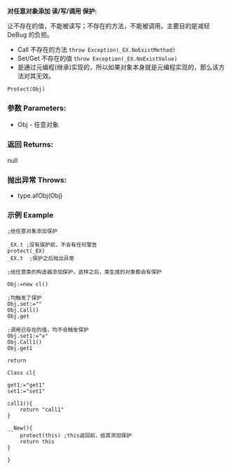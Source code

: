 **对任意对象添加 读/写/调用 保护:**

让不存在的值，不能被读写；不存在的方法，不能被调用。主要目的是减轻 DeBug 的负担。

- Call 不存在的方法 	`throw Exception(_EX.NoExistMethod)`
- Set/Get 不存在的值	`throw Exception(_EX.NoExistValue)`
- 是通过元编程(继承)实现的，所以如果对象本身就是元编程实现的，那么该方法对其无效。

```autohotkey
Protect(Obj)
```

### 参数 Parameters: 

- Obj - 任意对象

### 返回 Returns: 
null
### 抛出异常 Throws: 
- type.afObj(Obj)
### 示例 Example
```autohotkey
;给任意对象添加保护

_EX.t ;没有保护前，不会有任何警告
protect(_EX)
_EX.t  ;保护之后抛出异常

```

```autohotkey
;给任意类的构造器添加保护，这样之后，类生成的对象都会有保护

Obj:=new cl()

;均触发了保护
Obj.set:=""
Obj.Call()
Obj.get

;调用已存在的值，均不会触发保护
Obj.set1:="x"
Obj.Call1()
Obj.get1

return

Class cl{

get1:="get1"
set1:="set1"

call1(){
	return "call1"
}

__New(){
	protect(this) ;this返回前，给其添加保护
	return this
}

}
```